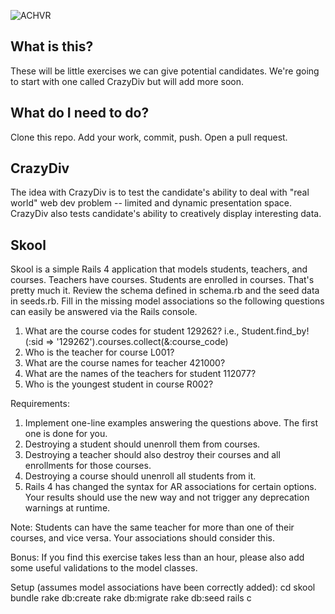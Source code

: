 ![ACHVR](https://beta.achvrs.com/assets/achvr-logo-150.png)

## What is this?

These will be little exercises we can give potential candidates.  We're going
to start with one called CrazyDiv but will add more soon.

## What do I need to do?

Clone this repo.  Add your work, commit, push.  Open a pull request.

## CrazyDiv

The idea with CrazyDiv is to test the candidate's ability to deal with "real world" web dev problem -- limited and dynamic presentation space.  CrazyDiv also tests candidate's ability to creatively display interesting data.

## Skool

Skool is a simple Rails 4 application that models students, teachers, and courses.  Teachers have courses.  Students are enrolled in courses.  That's pretty much it.  Review the schema defined in schema.rb and the seed data in seeds.rb.  Fill in the missing model associations so the following questions can easily be answered via the Rails console.

1. What are the course codes for student 129262?  i.e., Student.find_by!(:sid => '129262').courses.collect(&:course_code)
2. Who is the teacher for course L001?
3. What are the course names for teacher 421000?
4. What are the names of the teachers for student 112077?
5. Who is the youngest student in course R002?

Requirements:
1. Implement one-line examples answering the questions above.  The first one is done for you.
2. Destroying a student should unenroll them from courses.
3. Destroying a teacher should also destroy their courses and all enrollments for those courses.
4. Destroying a course should unenroll all students from it.
5. Rails 4 has changed the syntax for AR associations for certain options.  Your results should use the new way and not trigger any deprecation warnings at runtime.

Note:
Students can have the same teacher for more than one of their courses, and vice versa.  Your associations should consider this.

Bonus:
If you find this exercise takes less than an hour, please also add some useful validations to the model classes.

Setup (assumes model associations have been correctly added):
    cd skool
    bundle
    rake db:create
    rake db:migrate
    rake db:seed
    rails c
